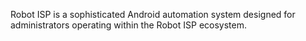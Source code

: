 Robot ISP is a sophisticated Android automation system designed for administrators operating within the Robot ISP ecosystem.
